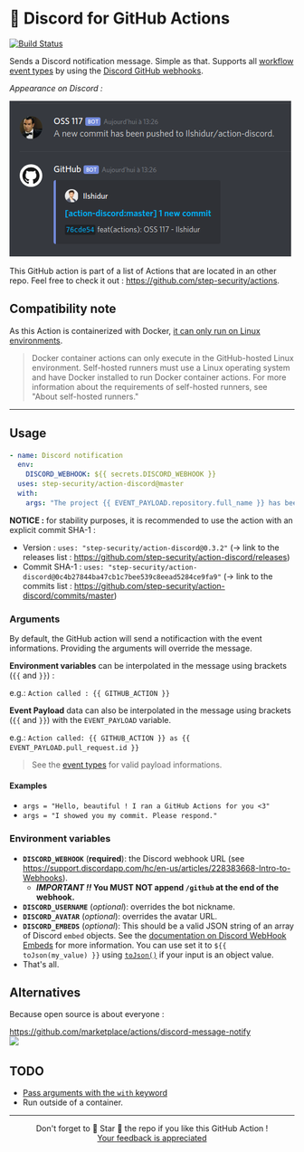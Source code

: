 # 🚀 Discord for GitHub Actions

[![Build Status][build-badge]][build-url]

Sends a Discord notification message. Simple as that.
Supports all [workflow event types](https://developer.github.com/webhooks/#events) by using the [Discord GitHub webhooks](https://discordapp.com/developers/docs/resources/webhook#execute-githubcompatible-webhook).

_Appearance on Discord :_

![Discord message](preview.png "Discord message")

This GitHub action is part of a list of Actions that are located in an other repo. Feel free to check it out : https://github.com/step-security/actions.

## Compatibility note

As this Action is containerized with Docker, [it can only run on Linux environments](https://help.github.com/en/actions/building-actions/about-actions#types-of-actions).

> Docker container actions can only execute in the GitHub-hosted Linux environment.
> Self-hosted runners must use a Linux operating system and have Docker installed to run Docker container actions. For more information about the requirements of self-hosted runners, see "About self-hosted runners."

<hr/>

## Usage

```yaml
- name: Discord notification
  env:
    DISCORD_WEBHOOK: ${{ secrets.DISCORD_WEBHOOK }}
  uses: step-security/action-discord@master
  with:
    args: "The project {{ EVENT_PAYLOAD.repository.full_name }} has been deployed."
```

**NOTICE :** for stability purposes, it is recommended to use the action with an explicit commit SHA-1 :

- Version : `uses: "step-security/action-discord@0.3.2"` (&rarr; link to the releases list : https://github.com/step-security/action-discord/releases)
- Commit SHA-1 : `uses: "step-security/action-discord@0c4b27844ba47cb1c7bee539c8eead5284ce9fa9"` (&rarr; link to the commits list : https://github.com/step-security/action-discord/commits/master)

### Arguments

By default, the GitHub action will send a notificaction with the event informations. Providing the arguments will override the message.

**Environment variables** can be interpolated in the message using brackets (`{{` and `}}`) :

e.g.: `Action called : {{ GITHUB_ACTION }}`

**Event Payload** data can also be interpolated in the message using brackets (`{{` and `}}`) with the `EVENT_PAYLOAD` variable.

e.g.: `Action called: {{ GITHUB_ACTION }} as {{ EVENT_PAYLOAD.pull_request.id }}`

> See the [event types](https://developer.github.com/v3/activity/events/types) for valid payload informations.

#### Examples

- `args = "Hello, beautiful ! I ran a GitHub Actions for you <3"`
- `args = "I showed you my commit. Please respond."`

### Environment variables

- **`DISCORD_WEBHOOK`** (**required**): the Discord webhook URL (see https://support.discordapp.com/hc/en-us/articles/228383668-Intro-to-Webhooks).
  - **_IMPORTANT !!_ You MUST NOT append `/github` at the end of the webhook.**
- **`DISCORD_USERNAME`** (_optional_): overrides the bot nickname.
- **`DISCORD_AVATAR`** (_optional_): overrides the avatar URL.
- **`DISCORD_EMBEDS`** (_optional_): This should be a valid JSON string of an array of Discord `embed` objects. See the [documentation on Discord WebHook Embeds](https://birdie0.github.io/discord-webhooks-guide/structure/embeds.html) for more information. You can use set it to `${{ toJson(my_value) }}` using [`toJson()`](https://docs.github.com/en/actions/reference/context-and-expression-syntax-for-github-actions#tojson) if your input is an object value.
- That's all.

## Alternatives

Because open source is about everyone :

https://github.com/marketplace/actions/discord-message-notify <br/>
![](https://img.shields.io/github/stars/appleboy/discord-action.svg?label=Stars&style=social)

## TODO

- [Pass arguments with the `with` keyword](https://help.github.com/en/actions/automating-your-workflow-with-github-actions/workflow-syntax-for-github-actions#jobsjob_idstepswith)
- Run outside of a container.

<hr/>

<p align="center">
  Don't forget to 🌟 Star 🌟 the repo if you like this GitHub Action !<br/>
  <a href="https://github.com/step-security/action-discord/issues/new">Your feedback is appreciated</a>
</p>

[build-badge]: https://img.shields.io/endpoint.svg?url=https%3A%2F%2Factions-badge.atrox.dev%2Fstep-security%2Faction-discord%2Fbadge&style=flat
[build-url]: https://actions-badge.atrox.dev/step-security/action-discord/goto
